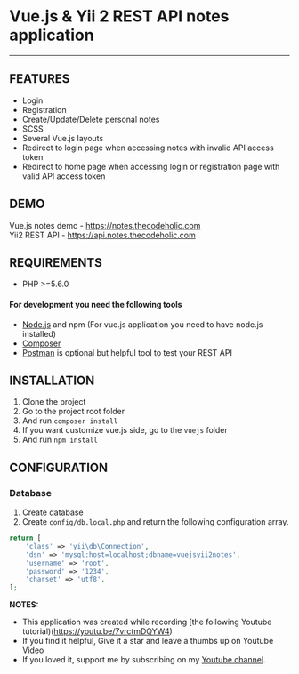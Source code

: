 

# Vue.js & Yii 2 REST API notes application
_________________________________

FEATURES
-------------------

 - Login
 - Registration
 - Create/Update/Delete personal notes
 - SCSS
 - Several Vue.js layouts
 - Redirect to login page when accessing notes with invalid API access token
 - Redirect to home page when accessing login or registration page with valid API access token

DEMO
-------------------
Vue.js notes demo - https://notes.thecodeholic.com
<br>
Yii2 REST API - https://api.notes.thecodeholic.com


REQUIREMENTS
------------

 - PHP >=5.6.0
 
#### For development you need the following tools
 - [Node.js](https://nodejs.org/en/download/) and npm (For vue.js application you need to have node.js installed)
 - [Composer](https://getcomposer.org/download/)
 - [Postman](https://www.postman.com/downloads/) is optional but helpful tool to test your REST API

INSTALLATION
------------
 1. Clone the project
 1. Go to the project root folder
 1. And run `composer install` 
 1. If you want customize vue.js side, go to the `vuejs` folder 
 1. And run `npm install`

CONFIGURATION
-------------

### Database
1. Create database
2. Create `config/db.local.php` and return the following configuration array.

```php
return [
    'class' => 'yii\db\Connection',
    'dsn' => 'mysql:host=localhost;dbname=vuejsyii2notes',
    'username' => 'root',
    'password' => '1234',
    'charset' => 'utf8',
];
```

**NOTES:**
- This application was created while recording [the following Youtube tutorial)(https://youtu.be/7vrctmDQYW4)
- If you find it helpful, Give it a star and leave a thumbs up on Youtube Video
- If you loved it, support me by subscribing on my [Youtube channel](http://youtube.com/TheCodeholic).
